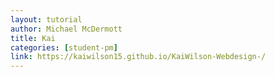 ```yaml
---
layout: tutorial
author: Michael McDermott
title: Kai
categories: [student-pm]
link: https://kaiwilson15.github.io/KaiWilson-Webdesign-/
---
```

